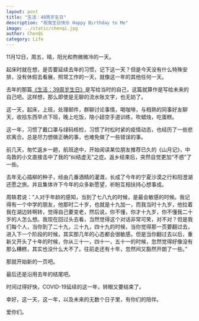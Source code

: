 ```yaml
---
layout: post
title: "生活：40周岁生日"
description: "祝我生日快乐 Happy Birthday to Me"
image: ../static/chenqi.jpg
author: ChenQi
category: Life
---
```


11月12日，周五，晴，阳光和煦微微冷的一天。

起床时就在想，是否要延续去年的习惯，记下这一天？但是今天没有什么特殊安排，没有休假去看展，照常工作的一天，就像这一年的其他任何一天。

去年的那篇[《生活：39周岁生日》](../39-year/)是写给当时的自己，这篇就算作是写给未来的自己吧。这样想，那么即使是无聊的流水账文字，也无妨了。

这一天，起床，上班，处理邮件，群聊讨论事情，喝咖啡，与相熟的同事好友聊天，收拾东西早点下班，晚上吃饭，陪小妞空手道训练，吹蜡烛，吃蛋糕。

这一年，习惯了戴口罩与绿码核检，习惯了时松时紧的疫情动态，也经历了一些悲欢离合。总是尽力想做正确的事，也难免做了一些错误的事。

前几天，匆忙返乡一趟，航班途中，开始阅读某位朋友推荐已久的《山月记》，中岛敦的小文直接击中了我的“纠结虚无”之症。返乡结束后，突然自觉更加“不惑”了一些。

去年无心插柳的种子，经由几番酒精的灌溉，长成了今年的宁夏沙漠之行和阳澄湖还愿之旅。并且集体许下今年的众多新愿望，祈盼互相扶持心想事成。

周轶君说：“人对于年龄的感知，当到了七八九的时候，是最会敏感的时候。我记得有一个中学的朋友，他那时二十岁，也就是十九加一，而我当时十九岁，他拉着我在湖边转啊转，觉得自己要变老，然后说，你不懂，你才十九岁，你不懂我二十岁的人怎么想。我现在回过头去看，当然觉得这个对话非常可笑，对不对？但是我们每个人，当你到了二十九，三十九，四十九的时候，当你觉得那一页要翻过去，进入下一个阶段的时候，其实那几年的心态都会很敏感。但是当你翻过去以后，重新又开头了十年的时候，你从三十一，四十一，五十一的时候，忽然觉得好像没有那么糟糕，其实也没什么大不了。往前走还有十年，忽然间又豁然开朗了一些。”

那就开始新的一页吧。

最后还是沿用去年的结尾吧。

时间过得好快，COVID-19延续的这一年，转眼又要结束了。

幸好，这一天，这一年，以及未来的无数个日子里，有你们的陪伴。

爱你们。
